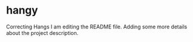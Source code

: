 # hangy
Correcting Hangs
I am editing the README file. Adding some more details about the project description.
